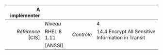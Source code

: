 
|           À implémenter    |    |    |    |
|----------------:|:---|---:|:---|
|                 |*Niveau*|| 4 |
|*Référence* [CIS]| RHEL 8 1.11 |*Contrôle*| 14.4 Encrypt All Sensitive Information in Transit |
|                 |[ANSSI] ||  |

